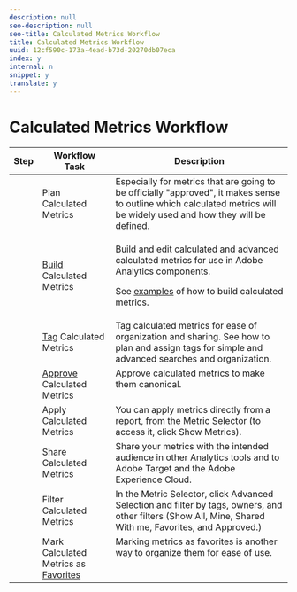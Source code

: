 ```yaml
---
description: null
seo-description: null
seo-title: Calculated Metrics Workflow
title: Calculated Metrics Workflow
uuid: 12cf590c-173a-4ead-b73d-20270db07eca
index: y
internal: n
snippet: y
translate: y
---
```


# Calculated Metrics Workflow


<table id="table_1BA135D9953142C08CA4EE0E9262C8F9"> 
 <thead> 
  <tr> 
   <th colname="col01" class="entry"> Step </th> 
   <th colname="col1" class="entry"> Workflow Task </th> 
   <th colname="col2" class="entry"> Description </th> 
  </tr> 
 </thead>
 <tbody> 
  <tr> 
   <td colname="col01" align="center"> <img placement="break" align="left" href="../assets/step1_icon.png" id="image_A577C7D3DE26453FB08DFB319562AE3A" /> </td> 
   <td colname="col1" valign="middle" align="left"> Plan Calculated Metrics </td> 
   <td colname="col2" valign="top" align="left"> Especially for metrics that are going to be officially "approved", it makes sense to outline which calculated metrics will be widely used and how they will be defined. </td> 
  </tr> 
  <tr> 
   <td colname="col01"> <img placement="break" align="left" href="../assets/step2_icon.png" id="image_E08CFAF3C6304149ADD1969295719374" /> </td> 
   <td colname="col1" valign="middle" align="left"> <a href="../c_calcmetrics_bucket/cm_workflow/cm_build_metrics.md#concept_5EC82A91EB9C44FC870326C85F9D0B18" format="dita" scope="local"> Build</a> Calculated Metrics </td> 
   <td colname="col2" valign="top" align="left"> <p>Build and edit calculated and advanced calculated metrics for use in Adobe Analytics components. </p> <p>See <a href="../c_calcmetrics_bucket/cm_workflow/cm_build_metrics.md#concept_5EC82A91EB9C44FC870326C85F9D0B18" format="dita" scope="local"> examples</a> of how to build calculated metrics. </p> </td> 
  </tr> 
  <tr> 
   <td colname="col01"> <img placement="break" align="left" href="../assets/step3_icon.png" id="image_47F7BD9D28124244AED0DAE49C279BDA" /> </td> 
   <td colname="col1" valign="middle" align="left"> <a href="../c_calcmetrics_bucket/cm_workflow/cm_tagging.md#concept_EBFF204FD1004706B474487085652D89" format="dita" scope="local"> Tag</a> Calculated Metrics </td> 
   <td colname="col2" valign="top" align="left"> Tag calculated metrics for ease of organization and sharing. See how to plan and assign tags for simple and advanced searches and organization. </td> 
  </tr> 
  <tr> 
   <td colname="col01"> <img placement="break" align="left" href="../assets/step4_icon.png" id="image_EBE21C67B34646D2949D3429485C555C" /> </td> 
   <td colname="col1" valign="middle" align="left"> <a href="../c_calcmetrics_bucket/cm_workflow/cm_approving.md#concept_9CEBA2430EC7404FAC29D9183B95EFA8" format="dita" scope="local"> Approve</a> Calculated Metrics </td> 
   <td colname="col2" valign="top" align="left"> Approve calculated metrics to make them canonical. </td> 
  </tr> 
  <tr> 
   <td colname="col01"> <img placement="break" align="left" href="../assets/step5_icon.png" id="image_55B8B2032C034F199291F5BCEE32F585" /> </td> 
   <td colname="col1" valign="middle" align="left"> Apply Calculated Metrics </td> 
   <td colname="col2" valign="top" align="left">You can apply metrics directly from a report, from the Metric Selector (to access it, click <span class="uicontrol"> Show Metrics</span>). </td> 
  </tr> 
  <tr> 
   <td colname="col01"> <img placement="break" align="left" href="../assets/step6_icon.png" id="image_5B467C413445415C8DF0DA5F518B3663" /> </td> 
   <td colname="col1" valign="middle" align="left"> <a href="../c_calcmetrics_bucket/cm_workflow/cm_sharing.md#concept_534DC78100A64B72854F335C84A16B34" format="dita" scope="local"> Share</a> Calculated Metrics </td> 
   <td colname="col2" valign="top" align="left"> Share your metrics with the intended audience in other Analytics tools and to Adobe Target and the Adobe Experience Cloud. </td> 
  </tr> 
  <tr> 
   <td colname="col01"> <img placement="break" align="left" href="../assets/step7_icon.png" id="image_B5AD3F1CB9AD4F9F8312B731FA81223D" /> </td> 
   <td colname="col1" valign="middle" align="left"> Filter Calculated Metrics </td> 
   <td colname="col2" valign="top" align="left">In the Metric Selector, click <span class="uicontrol"> Advanced Selection</span> and filter by tags, owners, and other filters (Show All, Mine, Shared With me, Favorites, and Approved.) </td> 
  </tr> 
  <tr> 
   <td colname="col01"> <img placement="break" align="left" href="../assets/step8_icon.png" id="image_1AC6288982A8463C91B809644AA979FC" /> </td> 
   <td colname="col1" valign="middle" align="left"> Mark Calculated Metrics as <a href="../c_calcmetrics_bucket/cm_workflow/cm_finding.md#concept_A09845053A934CB7B755391D76E76C08" format="dita" scope="local"> Favorites</a> </td> 
   <td colname="col2" valign="top" align="left"> Marking metrics as favorites is another way to organize them for ease of use. </td> 
  </tr> 
 </tbody> 
</table>

